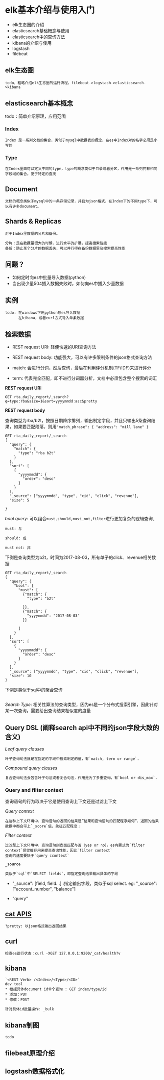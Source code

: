 # elk基本介绍与使用入门
* elk生态圈的介绍
* elasticsearch基础概念与使用
* elasticsearch中的查询方法
* kibana的介绍与使用
* logstash
* filebeat

## elk生态圈
    todo，粗略介绍elk生态圈的运行流程，filebeat->logstash->elasticsearch->kibana
    
## elasticsearch基本概念
todo：简单介绍原理，应用范围

### Index 
    Index 是一系列文档的集合，类似于mysql中数据表的概念，在es中Index对的名字必须是小写的

### Type
    在Index里面可以定义不同的type，type的概念类似于目录或者分区，作用是一系列拥有相同字段域的集合，便于特定的查找
 
## Document
    文档的概念类似于mysql中的一条存储记录，并且为json格式，在Index下的不同type下，可以有许多document。
    
## Shards & Replicas
    对于Index里数据的分片和备份。
    
    分片：是在数据量很大的时候，进行水平的扩展，提高搜索性能
    备份：防止某个分片的数据丢失，可以并行得在备份数据里及搜索提高性能

## 问题？
* 如何定时向es中批量导入数据(python)    
* 当出现少量504插入数据失败时，如何向es中插入少量数据    

## 实例
    todo: 在windows下用python想es导入数据
          在kibana，或者curl方式导入单条数据


## 检索数据

* REST request URI: 轻便快速的URI查询方法
* REST request body: 功能强大，可以有许多限制条件的json格式查询方法



* match: 会进行分词，然后查询，最后在利用评分机制(TF/IDF)来进行评分
* term: 代表完全匹配，即不进行分词器分析，文档中必须包含整个搜索的词汇

**REST request URI**
``` 
GET rta_daily_report/_search?q=type:rba&size=1&sort=yyyymmdd:asc&pretty
```

**REST request body**



查询类型为rba/b2t，按照日期降序排列，输出制定字段，并且只输出5条查询结果，如果要匹配段落，则用`"match_phrase": { "address": "mill lane" }`
```
GET rta_daily_report/_search
{
  "query": {
    "match": {
      "type": "rba b2t"
    }
  },
  "sort": [
    {
      "yyyymmdd": {
        "order": "desc"
      }
    }
  ],
  "_source": ["yyyymmdd", "type", "cid", "click", "revenue"],
  "size": 5
  
} 
```
*bool query*: 可以组合`must,should,must_not,filter`进行更加复杂的逻辑查询,

    must: 与

    should: 或
  
    must not: 非
下例是查询类型为b2t，时间为2017-08-03，所有单子的click、revenue相关数据
``` 
GET rta_daily_report/_search
{
  "query": {
    "bool": {
      "must": [
        {"match": {
          "type": "b2t"
          
        }},
        {"match": {
          "yyyymmdd": "2017-08-03"
        }}
        
      ]
    }
  },
  "sort": [
    {
      "yyyymmdd": {
        "order": "desc"
      }
    }
  ],
  "_source": ["yyyymmdd", "type", "cid", "click", "revenue"],
  "size": 10
}
```

下例是类似于sql中的聚合查询
``` 

```


    
*Search Type*: 相关性算法的查询类型，因为es是一个分布式搜索引擎，因此针对某一次查询，需要给出查询结果相似度的度量


## Query DSL (阐释search api中不同的json字段大致的含义)

*Leaf query clauses*
    
    叶子查询句法就是在指定的字段中搜索制定的值，有`match, term or range`.    

*Compound query clauses*
    
    复合查询句法会包含叶子句法或者复合句法，作用是为了多重查询，有`bool or dis_max`.

### Query and filter context
查询语句的行为取决于它是使用查询上下文还是过滤上下文

*Query context*
    
    在这种上下文环境中，查询语句的返回的结果是”结果和查询语句的匹配程序如何“，返回的结果数据中都会带上`_score`值，象征匹配程度；

*Filter context*
    
    过滤型上下文环境中，查询语句则表面匹配与否（yes or no）。es内置式为`filter context`保留缓存用来提高查询性能，因此`filter context`
    查询的速度要快于`query ccontext`
    
**`_source`**
 
    类似于`sql`中`SELECT fields`，即指定查询结果输出具体的字段



* "_source": [field, field...] :指定输出字段，类似于sql select. eg: "_source": ["account_number", "balance"]

* "query"



## [cat APIS](https://www.elastic.co/guide/en/elasticsearch/reference/5.5/cat.html)
    ?pretty: 以json格式输出返回结果            
            
## curl
    检查es运行状态：curl -XGET 127.0.0.1:9200/_cat/health?v

## **kibana** 
    `<REST Verb> /<Index>/<Type>/<ID>`
    dev tool
    * 根据具体document id单个查询 : GET index/type/id
    * 添加：PUT 
    * 修改：POST 
    
    针对具体id批量操作: _bulk

## kibana制图
    todo

## filebeat原理介绍 
 
## logstash数据格式化
 

## 
  
  
  
  
  
  
  
  
  
  
  
  
  
  
  
  
  
  
  
  
  
  